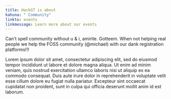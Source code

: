 ```yaml
---
title: HackGT is about
kahuna: " Community"
linkto: events
linkmessage: Learn more about our events
---
```


Can't spell community without u & i, amirite. Gotteem. When not helping real people we help the FOSS community (@michael) with our dank registration platforms!!!

Lorem ipsum dolor sit amet, consectetur adipiscing elit, sed do eiusmod tempor incididunt ut labore et dolore magna aliqua. Ut enim ad minim veniam, quis nostrud exercitation ullamco laboris nisi ut aliquip ex ea commodo consequat. Duis aute irure dolor in reprehenderit in voluptate velit esse cillum dolore eu fugiat nulla pariatur. Excepteur sint occaecat cupidatat non proident, sunt in culpa qui officia deserunt mollit anim id est laborum.
